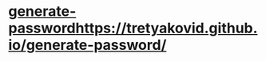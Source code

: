 # [generate-password](https://tretyakovid.github.io/generate-password/)https://tretyakovid.github.io/generate-password/
